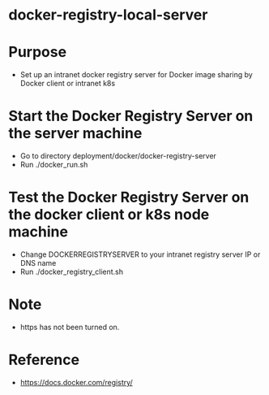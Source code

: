 # docker-registry-local-server

# Purpose
- Set up an intranet docker registry server for Docker image sharing by Docker client or intranet k8s

# Start the Docker Registry Server on the server machine
- Go to directory deployment/docker/docker-registry-server
- Run ./docker_run.sh

# Test the Docker Registry Server on the docker client or k8s node machine
- Change DOCKERREGISTRYSERVER to your intranet registry server IP or DNS name
- Run ./docker_registry_client.sh

# Note
- https has not been turned on.

# Reference
- https://docs.docker.com/registry/
